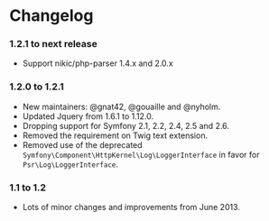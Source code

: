 # Changelog


### 1.2.1 to next release

* Support nikic/php-parser 1.4.x and 2.0.x

### 1.2.0 to 1.2.1

* New maintainers: @gnat42, @gouaille and @nyholm.
* Updated Jquery from 1.6.1 to 1.12.0.
* Dropping support for Symfony 2.1, 2.2, 2.4, 2.5 and 2.6.
* Removed the requirement on Twig text extension.
* Removed use of the deprecated `Symfony\Component\HttpKernel\Log\LoggerInterface` in favor for `Psr\Log\LoggerInterface`. 

### 1.1 to 1.2

* Lots of minor changes and improvements from June 2013.

